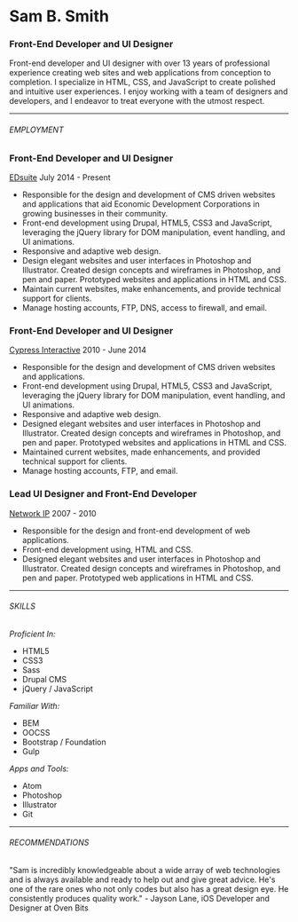 # Sam B. Smith
### Front-End Developer and UI Designer
Front-end developer and UI designer with over 13 years of professional experience creating web sites and web applications from conception to completion. I specialize in HTML, CSS, and JavaScript to create polished and intuitive user experiences. I enjoy working with a team of designers and developers, and I endeavor to treat everyone with the utmost respect.

---

###### EMPLOYMENT
### Front-End Developer and UI Designer
[EDsuite](http://edsuite.com/)
July 2014 - Present

* Responsible for the design and development of CMS driven websites and applications that aid Economic Development Corporations in growing businesses in their community.
* Front-end development using Drupal, HTML5, CSS3 and JavaScript, leveraging the jQuery library for DOM manipulation, event handling, and UI animations.
* Responsive and adaptive web design.
* Design elegant websites and user interfaces in Photoshop and Illustrator. Created design concepts and wireframes in Photoshop, and pen and paper. Prototyped websites and applications in HTML and CSS.
* Maintain current websites, make enhancements, and provide technical support for clients.
* Manage hosting accounts, FTP, DNS, access to firewall, and email.

### Front-End Developer and UI Designer
[Cypress Interactive](http://cypressinteractive.com/)
2010 - June 2014

* Responsible for the design and development of CMS driven websites and applications.
* Front-end development using Drupal, HTML5, CSS3 and JavaScript, leveraging the jQuery library for DOM manipulation, event handling, and UI animations.
* Responsive and adaptive web design.
* Designed elegant websites and user interfaces in Photoshop and Illustrator. Created design concepts and wireframes in Photoshop, and pen and paper. Prototyped websites and applications in HTML and CSS.
* Maintained current websites, made enhancements, and provided technical support for clients.
* Manage hosting accounts, FTP, and email.

### Lead UI Designer and Front-End Developer
[Network IP](http://networkip.net/)
2007 - 2010

* Responsible for the design and front-end development of web applications.
* Front-end development using, HTML and CSS.
* Designed elegant websites and user interfaces in Photoshop and Illustrator. Created design concepts and wireframes in Photoshop, and pen and paper. Prototyped web applications in HTML and CSS.

---

###### SKILLS
*Proficient In:*
* HTML5
* CSS3
* Sass
* Drupal CMS
* jQuery / JavaScript


*Familiar With:*
* BEM
* OOCSS
* Bootstrap / Foundation
* Gulp


*Apps and Tools:*
* Atom
* Photoshop
* Illustrator
* Git

---

###### RECOMMENDATIONS
"Sam is incredibly knowledgeable about a wide array of web technologies and is always available and ready to help out and give great advice. He's one of the rare ones who not only codes but also has a great design eye. He consistently produces quality work." - Jayson Lane, iOS Developer and Designer at Oven Bits
